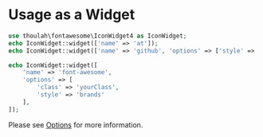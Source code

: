 # Usage as a Widget

```php
use thoulah\fontawesome\IconWidget4 as IconWidget;
echo IconWidget::widget(['name' => 'at']);
echo IconWidget::widget(['name' => 'github', 'options' => ['style' => 'brands', 'fill' => '#003865']]);

echo IconWidget::widget([
    'name' => 'font-awesome',
    'options' => [
        'class' => 'yourClass',
        'style' => 'brands'
    ],
]);
```

Please see [Options](options.md) for more information.
